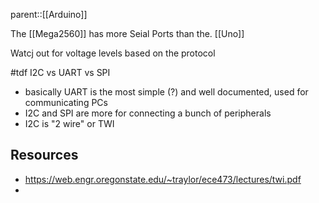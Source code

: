 parent::[[Arduino]]

The [[Mega2560]] has more Seial Ports than the. [[Uno]]

 Watcj out for
 voltage levels based on the protocol

#tdf I2C vs UART vs SPI
- basically UART is the most simple (?) and well documented, used for communicating PCs 
- I2C and SPI are more for connecting a bunch of peripherals
- I2C is "2 wire" or TWI

## Resources
- https://web.engr.oregonstate.edu/~traylor/ece473/lectures/twi.pdf
- 